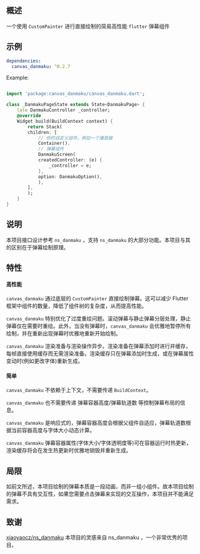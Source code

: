 <!--
This README describes the package. If you publish this package to pub.dev,
this README's contents appear on the landing page for your package.

For information about how to write a good package README, see the guide for
[writing package pages](https://dart.dev/guides/libraries/writing-package-pages).

For general information about developing packages, see the Dart guide for
[creating packages](https://dart.dev/guides/libraries/create-library-packages)
and the Flutter guide for
[developing packages and plugins](https://flutter.dev/developing-packages).
-->

## 概述

一个使用 `CustomPainter` 进行直接绘制的简易高性能 `flutter` 弹幕组件

## 示例

``` yaml
dependencies: 
  canvas_danmaku: ^0.2.7
```

Example:

```dart

import 'package:canvas_danmaku/canvas_danmaku.dart';

class _DanmakuPageState extends State<DanmakuPage> {
    late DanmakuController _controller;
    @override
    Widget build(BuildContext context) {
        return Stack(
        children: [
            // 你的自定义组件，例如一个播放器
            Container(),
            // 弹幕组件
            DanmakuScreen(
            createdController: (e) {
                _controller = e;
            },
            option: DanmakuOption(),
            ),
        ],
        );
    }
}

```

## 说明

本项目接口设计参考 `ns_danmaku` ，支持 `ns_danmaku` 的大部分功能。本项目与其的区别在于弹幕绘制原理。

## 特性

#### 高性能

`canvas_danmaku` 通过底层的 `CustomPainter` 直接绘制弹幕。这可以减少 Flutter 框架中组件的数量，降低了组件树的复杂度，从而提高性能。

`canvas_danmaku` 特别优化了过度重绘问题。滚动弹幕与静止弹幕分层处理，静止弹幕仅在需要时重绘。此外，当没有弹幕时，`canvas_danmaku` 会优雅地暂停所有绘制，并在重新出现弹幕时优雅地重新开始绘制。

`canvas_danmaku` 渲染准备与渲染操作异步。渲染准备在弹幕添加时进行并缓存，每帧直接使用缓存而无需渲染准备。渲染缓存只在弹幕添加时生成，或在弹幕属性变动时(例如更改字体)重新生成。

#### 简单

`canvas_danmaku` 不依赖于上下文，不需要传递 `BuildContext`。

`canvas_danmaku` 也不需要传递 弹幕容器高度/弹幕轨道数 等控制弹幕布局的信息。

`canvas_danmaku` 是响应式的，弹幕容器高度会根据父组件自适应，弹幕轨道数根据当前容器高度与字体大小动态计算。

`canvas_danmaku` 弹幕容器属性(字体大小/字体透明度等)可在容器运行时热更新，渲染缓存将会在发生热更新时优雅地销毁并重新生成。

## 局限

如前文所述，本项目绘制的弹幕本质是一段动画，而非一组小组件。故本项目绘制的弹幕不具有交互性，如果您需要点击弹幕来实现的交互操作，本项目并不能满足需求。

## 致谢

[xiaoyaocz/ns_danmaku](https://github.com/xiaoyaocz/flutter_ns_danmaku) 本项目的灵感来自 ns_danmaku ，一个非常优秀的项目。

